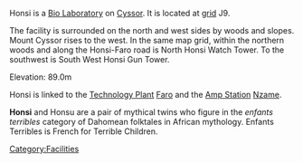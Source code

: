 Honsi is a [Bio Laboratory](Bio_Laboratory.md "wikilink") on
[Cyssor](Cyssor.md "wikilink"). It is located at
[grid](Map_grid.md "wikilink") J9.

The facility is surrounded on the north and west sides by woods and
slopes. Mount Cyssor rises to the west. In the same map grid, within the
northern woods and along the Honsi-Faro road is North Honsi Watch Tower.
To the southwest is South West Honsi Gun Tower.

Elevation: 89.0m

Honsi is linked to the [Technology Plant](Technology_Plant.md "wikilink")
[Faro](Faro.md "wikilink") and the [Amp Station](Amp_Station.md "wikilink")
[Nzame](Nzame.md "wikilink").

**Honsi** and Honsu are a pair of mythical twins who figure in the
_enfants terribles_ category of Dahomean folktales in African mythology.
Enfants Terribles is French for Terrible Children.

[Category:Facilities](Category:Facilities.md "wikilink")
